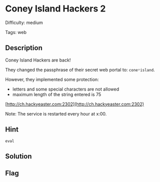 Coney Island Hackers 2
=============

Difficulty: medium

Tags: web

Description
-------------
Coney Island Hackers are back!

They changed the passphrase of their secret web portal to: `coneʸisland`.

However, they implemented some protection:

- letters and some special characters are not allowed
- maximum length of the string entered is 75

[http://ch.hackyeaster.com:2302](http://ch.hackyeaster.com:2302)

Note: The service is restarted every hour at x:00.


Hint
-------------
`eval`


Solution
-------------


Flag
-------------
